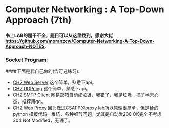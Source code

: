 # Computer Networking : A Top-Down Approach (7th)
#### 书上LAB的题干不全，题目可以从这里找到，感谢大佬 https://github.com/moranzcw/Computer-Networking-A-Top-Down-Approach-NOTES.

### Socket Program: 
####下面是我自己做的(含可选练习):
* [CH2 Web Server](CH2/Programing/WebServer) 这个简单，熟悉下api。
* [CH2 UDPping](CH2/Programing/UDPping) 这个简单，熟悉下api。
* [CH2 SMTP Client](CH2/Programing/SMTP) 网易邮箱自动成垃圾，我错了，我是垃圾，搞了半天心态，推荐用qq。
* [CH2 Web Proxy](CH2/Programing/WebProxy) 因为做过CSAPP的proxy lab所以原理很简单，但是给的python 模板代码一堆坑，各种细节问题，尤其是自动发200 OK完全不考虑304 Not Modified，无语了。
  
